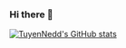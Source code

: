 ### Hi there 👋
[![TuyenNedd's GitHub stats](https://github-readme-stats.vercel.app/api?username=TuyenNedd)](https://github.com/anuraghazra/github-readme-stats)
